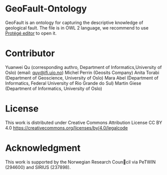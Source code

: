 # GeoFault-Ontology
GeoFault is an ontology for capturing the descriptive knowledge of geological fault.
The file is in OWL 2 language, we recommend to use [Protégé editor](https://protege.stanford.edu/) to open it.

# Contributor
Yuanwei Qu (corresponding authro, Department of Informatics,University of Oslo) (email: quy@ifi.uio.no)
Michel Perrin (Geosits Company)
Anita Torabi (Department of Geoscience, University of Oslo)
Mara Abel (Department of Informatics, Federal University of Rio Grande do Sul)
Martin Giese (Department of Informatics, University of Oslo)

# License
This work is distributed under Creative Commons Attribution License CC BY 4.0 <https://creativecommons.org/licenses/by/4.0/legalcode>

# Acknowledgment
This work is supported by the Norwegian Research Council via PeTWIN (294600) and SIRIUS (237898).
